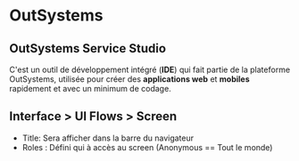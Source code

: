 # OutSystems


## OutSystems Service Studio 

C'est un outil de développement intégré (__IDE__) qui fait partie de la plateforme OutSystems, utilisée pour créer des __applications web__ et __mobiles__ rapidement et avec un minimum de codage.




## Interface > UI Flows > Screen

- Title: Sera afficher dans la barre du navigateur
- Roles : Défini qui à accès au screen (Anonymous == Tout le monde)

